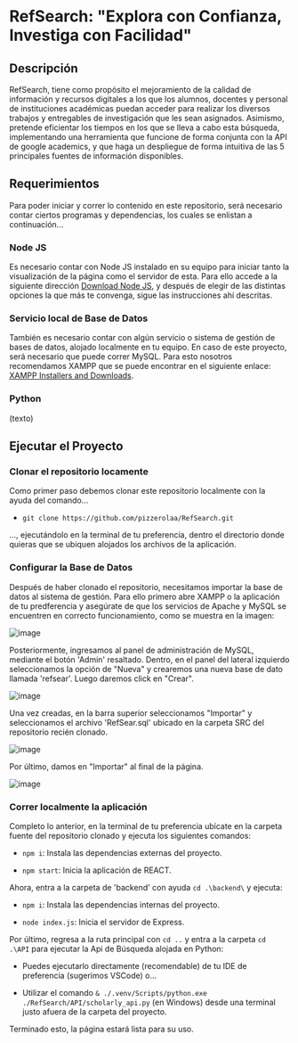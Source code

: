 # RefSearch: "Explora con Confianza, Investiga con Facilidad"

## Descripción

RefSearch, tiene como propósito el mejoramiento de la calidad de información y recursos digitales a los que los alumnos, docentes y personal de instituciones académicas puedan acceder para realizar los diversos trabajos y entregables de investigación que les sean asignados. Asimismo, pretende eficientar los tiempos en los que se lleva a cabo esta búsqueda, implementando una herramienta que funcione de forma conjunta con la API de google academics, y que haga un despliegue de forma intuitiva de las 5 principales fuentes de información disponibles.

## Requerimientos

Para poder iniciar y correr lo contenido en este repositorio, será necesario contar ciertos programas y dependencias, los cuales se enlistan a continuación...

### Node JS

Es necesario contar con Node JS instalado en su equipo para iniciar tanto la visualización de la página como el servidor de esta. Para ello accede a la siguiente dirección [Download Node JS](https://nodejs.org/en/download/package-manager), y después de elegir de las distintas opciones la que más te convenga, sigue las instrucciones ahí descritas.

### Servicio local de Base de Datos 

También es necesario contar con algún servicio o sistema de gestión de bases de datos, alojado localmente en tu equipo. En caso de este proyecto, será necesario que puede correr MySQL. Para esto nosotros recomendamos XAMPP que se puede encontrar en el siguiente enlace: [XAMPP Installers and Downloads](https://www.apachefriends.org/es/index.html).

### Python

(texto)

## Ejecutar el Proyecto

### Clonar el repositorio locamente

Como primer paso debemos clonar este repositorio localmente con la ayuda del comando...

- `git clone https://github.com/pizzerolaa/RefSearch.git`

..., ejecutándolo en la terminal de tu preferencia, dentro el directorio donde quieras que se ubiquen alojados los archivos de la aplicación. 

### Configurar la Base de Datos

Después de haber clonado el repositorio, necesitamos importar la base de datos al sistema de gestión. Para ello primero abre XAMPP o la aplicación de tu predferencia y asegúrate de que los servicios de Apache y MySQL se encuentren en correcto funcionamiento, como se muestra en la imagen:

![image](https://github.com/pizzerolaa/Aplicacion-MVC/assets/128638772/a82ba355-6b8a-4f82-a11c-e194d3ff97a9)

Posteriormente, ingresamos al panel de administración de MySQL, mediante el botón 'Admin' resaltado. Dentro, en el panel del lateral izquierdo seleccionamos la opción de "Nueva" y crearemos una nueva base de dato llamada 'refsear'. Luego daremos click en "Crear".

![image](https://github.com/Checo894/ArquitecturaMicroServiciosLLM/assets/128638772/7e641adb-6f01-458c-b4da-bea0714196ba)

Una vez creadas, en la barra superior seleccionamos "Importar" y seleccionamos el archivo 'RefSear.sql' ubicado en la carpeta SRC del repositorio recién clonado.

![image](https://github.com/Checo894/ArquitecturaMicroServiciosLLM/assets/128638772/d3762390-b9f5-40b7-a987-f93cb18b7228)

Por último, damos en "Importar" al final de la página.

![image](https://github.com/pizzerolaa/Aplicacion-MVC/assets/128638772/a1fc1d23-d6eb-4cd7-8a24-b64d7571ba54)

### Correr localmente la aplicación

Completo lo anterior, en la terminal de tu preferencia ubícate en la carpeta fuente del repositorio clonado y ejecuta los siguientes comandos:

- `npm i`: Instala las dependencias externas del proyecto.

- `npm start`: Inicia la aplicación de REACT.

Ahora, entra a la carpeta de 'backend' con ayuda `cd .\backend\` y ejecuta:

- `npm i`: Instala las dependencias internas del proyecto.

- `node index.js`: Inicia el servidor de Express.

Por último, regresa a la ruta principal con `cd ..` y entra a la carpeta `cd .\API` para ejecutar la Api de Búsqueda alojada en Python:

- Puedes ejecutarlo directamente (recomendable) de tu IDE de preferencia (sugerimos VSCode) o...

- Utilizar el comando `& ./.venv/Scripts/python.exe ./RefSearch/API/scholarly_api.py` (en Windows) desde una terminal justo afuera de la carpeta del proyecto.

Terminado esto, la página estará lista para su uso.
